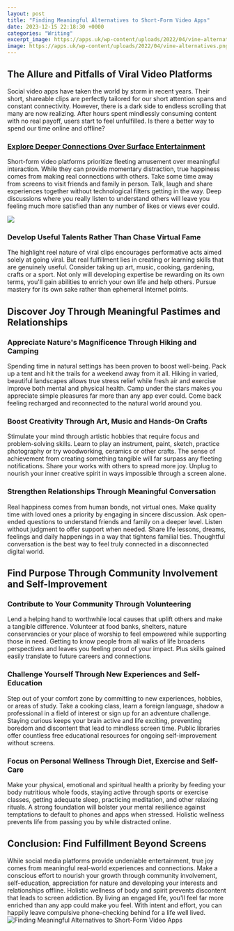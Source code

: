 ```yaml
---
layout: post
title: "Finding Meaningful Alternatives to Short-Form Video Apps"
date: 2023-12-15 22:18:30 +0000
categories: "Writing"
excerpt_image: https://apps.uk/wp-content/uploads/2022/04/vine-alternatives.png
image: https://apps.uk/wp-content/uploads/2022/04/vine-alternatives.png
---
```


## The Allure and Pitfalls of Viral Video Platforms
Social video apps have taken the world by storm in recent years. Their short, shareable clips are perfectly tailored for our short attention spans and constant connectivity. However, there is a dark side to endless scrolling that many are now realizing. After hours spent mindlessly consuming content with no real payoff, users start to feel unfulfilled. Is there a better way to spend our time online and offline?
### [Explore Deeper Connections Over Surface Entertainment](https://yt.io.vn/collection/agostini) 
Short-form video platforms prioritize fleeting amusement over meaningful interaction. While they can provide momentary distraction, true happiness comes from making real connections with others. Take some time away from screens to visit friends and family in person. Talk, laugh and share experiences together without technological filters getting in the way. Deep discussions where you really listen to understand others will leave you feeling much more satisfied than any number of likes or views ever could. 

![](https://www.businessinsider.in/photo/76869510/Master.jpg)
### **Develop Useful Talents Rather Than Chase Virtual Fame**
The highlight reel nature of viral clips encourages performative acts aimed solely at going viral. But real fulfillment lies in creating or learning skills that are genuinely useful. Consider taking up art, music, cooking, gardening, crafts or a sport. Not only will developing expertise be rewarding on its own terms, you'll gain abilities to enrich your own life and help others. Pursue mastery for its own sake rather than ephemeral Internet points.
## Discover Joy Through Meaningful Pastimes and Relationships
### **Appreciate Nature's Magnificence Through Hiking and Camping**
Spending time in natural settings has been proven to boost well-being. Pack up a tent and hit the trails for a weekend away from it all. Hiking in varied, beautiful landscapes allows true stress relief while fresh air and exercise improve both mental and physical health. Camp under the stars makes you appreciate simple pleasures far more than any app ever could. Come back feeling recharged and reconnected to the natural world around you. 
### **Boost Creativity Through Art, Music and Hands-On Crafts** 
Stimulate your mind through artistic hobbies that require focus and problem-solving skills. Learn to play an instrument, paint, sketch, practice photography or try woodworking, ceramics or other crafts. The sense of achievement from creating something tangible will far surpass any fleeting notifications. Share your works with others to spread more joy. Unplug to nourish your inner creative spirit in ways impossible through a screen alone.
### **Strengthen Relationships Through Meaningful Conversation**
Real happiness comes from human bonds, not virtual ones. Make quality time with loved ones a priority by engaging in sincere discussion. Ask open-ended questions to understand friends and family on a deeper level. Listen without judgment to offer support when needed. Share life lessons, dreams, feelings and daily happenings in a way that tightens familial ties. Thoughtful conversation is the best way to feel truly connected in a disconnected digital world. 
## Find Purpose Through Community Involvement and Self-Improvement 
### **Contribute to Your Community Through Volunteering**  
Lend a helping hand to worthwhile local causes that uplift others and make a tangible difference. Volunteer at food banks, shelters, nature conservancies or your place of worship to feel empowered while supporting those in need. Getting to know people from all walks of life broadens perspectives and leaves you feeling proud of your impact. Plus skills gained easily translate to future careers and connections.  
### **Challenge Yourself Through New Experiences and Self-Education**
Step out of your comfort zone by committing to new experiences, hobbies, or areas of study. Take a cooking class, learn a foreign language, shadow a professional in a field of interest or sign up for an adventure challenge. Staying curious keeps your brain active and life exciting, preventing boredom and discontent that lead to mindless screen time. Public libraries offer countless free educational resources for ongoing self-improvement without screens.
### **Focus on Personal Wellness Through Diet, Exercise and Self-Care** 
Make your physical, emotional and spiritual health a priority by feeding your body nutritious whole foods, staying active through sports or exercise classes, getting adequate sleep, practicing meditation, and other relaxing rituals. A strong foundation will bolster your mental resilience against temptations to default to phones and apps when stressed. Holistic wellness prevents life from passing you by while distracted online.  
## Conclusion: Find Fulfillment Beyond Screens
While social media platforms provide undeniable entertainment, true joy comes from meaningful real-world experiences and connections. Make a conscious effort to nourish your growth through community involvement, self-education, appreciation for nature and developing your interests and relationships offline. Holistic wellness of body and spirit prevents discontent that leads to screen addiction. By living an engaged life, you'll feel far more enriched than any app could make you feel. With intent and effort, you can happily leave compulsive phone-checking behind for a life well lived.
![Finding Meaningful Alternatives to Short-Form Video Apps](https://apps.uk/wp-content/uploads/2022/04/vine-alternatives.png)